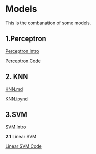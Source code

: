 # Models
This is the combanation of some models.

## 1.Perceptron

[Perceptron Intro](https://github.com/uttgeorge/Machine-Learning-Models/blob/master/Perceptron/Perceptron.md)

[Perceptron Code](https://github.com/uttgeorge/Machine-Learning-Models/blob/master/Perceptron/Perceptron.ipynb)

## 2. KNN
[KNN.md](https://github.com/uttgeorge/Machine-Learning-Models/blob/master/KNN/KNN.md)

[KNN.ipynd](https://github.com/uttgeorge/Machine-Learning-Models/blob/master/KNN/KNN.ipynb)

## 3.SVM

[SVM Intro](https://github.com/uttgeorge/Machine-Learning-Models/blob/master/SVM/SVM.md)

**2.1** Linear SVM

[Linear SVM Code](https://github.com/uttgeorge/Machine-Learning-Models/blob/master/SVM/LinearSVM.ipynb)
